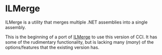 ﻿# ILMerge

ILMerge is a utility that merges multiple .NET assemblies into a single assembly.

This is the beginning of a port of [ILMerge](https://github.com/Microsoft/ILMerge) to use this version of CCI.
It has some of the rudimentary functionality, but is lacking many (*many*) of the options/features that the
existing version has.
